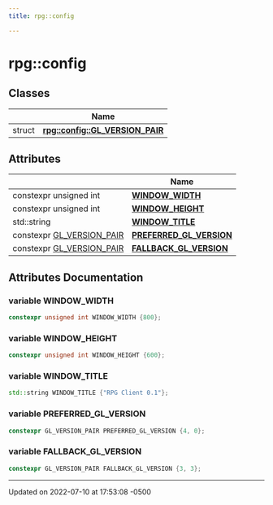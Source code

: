 ```yaml
---
title: rpg::config

---
```


# rpg::config



## Classes

|                | Name           |
| -------------- | -------------- |
| struct | **[rpg::config::GL_VERSION_PAIR](/engine/Classes/structrpg_1_1config_1_1_g_l___v_e_r_s_i_o_n___p_a_i_r/)**  |

## Attributes

|                | Name           |
| -------------- | -------------- |
| constexpr unsigned int | **[WINDOW_WIDTH](/engine/Namespaces/namespacerpg_1_1config/#variable-window-width)**  |
| constexpr unsigned int | **[WINDOW_HEIGHT](/engine/Namespaces/namespacerpg_1_1config/#variable-window-height)**  |
| std::string | **[WINDOW_TITLE](/engine/Namespaces/namespacerpg_1_1config/#variable-window-title)**  |
| constexpr [GL_VERSION_PAIR](/engine/Classes/structrpg_1_1config_1_1_g_l___v_e_r_s_i_o_n___p_a_i_r/) | **[PREFERRED_GL_VERSION](/engine/Namespaces/namespacerpg_1_1config/#variable-preferred-gl-version)**  |
| constexpr [GL_VERSION_PAIR](/engine/Classes/structrpg_1_1config_1_1_g_l___v_e_r_s_i_o_n___p_a_i_r/) | **[FALLBACK_GL_VERSION](/engine/Namespaces/namespacerpg_1_1config/#variable-fallback-gl-version)**  |



## Attributes Documentation

### variable WINDOW_WIDTH

```cpp
constexpr unsigned int WINDOW_WIDTH {800};
```


### variable WINDOW_HEIGHT

```cpp
constexpr unsigned int WINDOW_HEIGHT {600};
```


### variable WINDOW_TITLE

```cpp
std::string WINDOW_TITLE {"RPG Client 0.1"};
```


### variable PREFERRED_GL_VERSION

```cpp
constexpr GL_VERSION_PAIR PREFERRED_GL_VERSION {4, 0};
```


### variable FALLBACK_GL_VERSION

```cpp
constexpr GL_VERSION_PAIR FALLBACK_GL_VERSION {3, 3};
```





-------------------------------

Updated on 2022-07-10 at 17:53:08 -0500